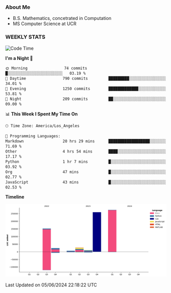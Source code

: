 ### About Me

- B.S. Mathematics, concetrated in Computation
- MS Computer Science at UCR


### WEEKLY STATS
<!--START_SECTION:waka-->
![Code Time](http://img.shields.io/badge/Code%20Time-135%20hrs%2020%20mins-blue)

**I'm a Night 🦉** 

```text
🌞 Morning                74 commits          █░░░░░░░░░░░░░░░░░░░░░░░░   03.19 % 
🌆 Daytime                790 commits         █████████░░░░░░░░░░░░░░░░   34.01 % 
🌃 Evening                1250 commits        █████████████░░░░░░░░░░░░   53.81 % 
🌙 Night                  209 commits         ██░░░░░░░░░░░░░░░░░░░░░░░   09.00 % 
```


📊 **This Week I Spent My Time On** 

```text
🕑︎ Time Zone: America/Los_Angeles

💬 Programming Languages: 
Markdown                 20 hrs 29 mins      ██████████████████░░░░░░░   71.69 % 
Other                    4 hrs 54 mins       ████░░░░░░░░░░░░░░░░░░░░░   17.17 % 
Python                   1 hr 7 mins         █░░░░░░░░░░░░░░░░░░░░░░░░   03.92 % 
Org                      47 mins             █░░░░░░░░░░░░░░░░░░░░░░░░   02.77 % 
JavaScript               43 mins             █░░░░░░░░░░░░░░░░░░░░░░░░   02.53 % 
```

**Timeline**

![Lines of Code chart](https://raw.githubusercontent.com/nickocruzm/nickocruzm/main/assets/bar_graph.png)


 Last Updated on 05/06/2024 22:18:22 UTC
<!--END_SECTION:waka-->
